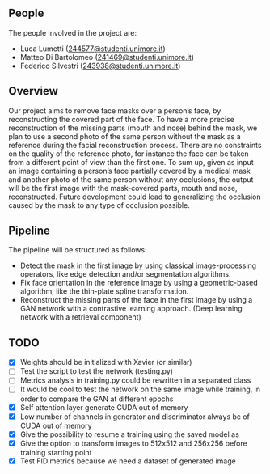 ## People
The people involved in the project are:
- Luca Lumetti (244577@studenti.unimore.it)
- Matteo Di Bartolomeo (241469@studenti.unimore.it)
- Federico Silvestri (243938@studenti.unimore.it)

## Overview

Our project aims to remove face masks over a person’s face, by reconstructing
the covered part of the face. To have a more precise reconstruction of the missing
parts (mouth and nose) behind the mask, we plan to use a second photo of the
same person without the mask as a reference during the facial reconstruction
process. There are no constraints on the quality of the reference photo, for
instance the face can be taken from a different point of view than the first one.
To sum up, given as input an image containing a person’s face partially covered
by a medical mask and another photo of the same person without any occlusions,
the output will be the first image with the mask-covered parts, mouth and nose,
reconstructed.
Future development could lead to generalizing the occlusion caused by the mask
to any type of occlusion possible.

## Pipeline
The pipeline will be structured as follows:
- Detect the mask in the first image by using classical image-processing operators, like edge detection and/or segmentation algorithms.
- Fix face orientation in the reference image by using a geometric-based algorithm, like the thin-plate spline transformation.
- Reconstruct the missing parts of the face in the first image by using a GAN network with a contrastive learning approach. (Deep learning network with a retrieval component)

## TODO
- [x] Weights should be initialized with Xavier (or similar)
- [ ] Test the script to test the network (testing.py)
- [ ] Metrics analysis in training.py could be rewritten in a separated class
- [ ] It would be cool to test the network on the same image while training, in
  order to compare the GAN at different epochs
- [x] Self attention layer generate CUDA out of memory
- [x] Low number of channels in generator and discriminator always bc of CUDA out of
  memory
- [x] Give the possibility to resume a training using the saved model as
- [x] Give the option to transform images to 512x512 and 256x256 before training
  starting point
- [x] Test FID metrics because we need a dataset of generated image
